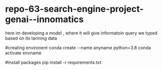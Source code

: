 # repo-63-search-engine-project-genai--innomatics
here im developing a model , where it will give informatoin query we typed based on its tarining data



#creating environent
conda create --name anyname python=3.8
conda activate envname

#install packages
pip install -r requirements.txt


#